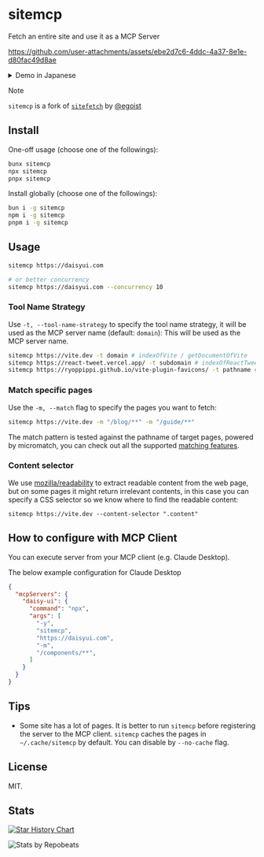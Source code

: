 # sitemcp

Fetch an entire site and use it as a MCP Server

https://github.com/user-attachments/assets/ebe2d7c6-4ddc-4a37-8e1e-d80fac49d8ae

<details>
  <summary><bold>Demo in Japanese</bold></summary>

https://github.com/user-attachments/assets/24288140-be2a-416c-9e7c-c49be056a373

</details>


> [!NOTE]
> `sitemcp` is a fork of [`sitefetch`](https://github.com/egoist/sitefetch) by [@egoist](https://github.com/egoist)

## Install

One-off usage (choose one of the followings):

```bash
bunx sitemcp
npx sitemcp
pnpx sitemcp
```

Install globally (choose one of the followings):

```bash
bun i -g sitemcp
npm i -g sitemcp
pnpm i -g sitemcp
```

## Usage

```bash
sitemcp https://daisyui.com

# or better concurrency
sitemcp https://daisyui.com --concurrency 10
```

### Tool Name Strategy

Use `-t, --tool-name-strategy` to specify the tool name strategy, it will be used as the MCP server name (default: `domain`):
This will be used as the MCP server name.

```bash
sitemcp https://vite.dev -t domain # indexOfVite / getDocumentOfVite
sitemcp https://react-tweet.vercel.app/ -t subdomain # indexOfReactTweet / getDocumentOfReactTweet
sitemcp https://ryoppippi.github.io/vite-plugin-favicons/ -t pathname # indexOfVitePluginFavicons / getDocumentOfVitePluginFavicons
```

### Match specific pages

Use the `-m, --match` flag to specify the pages you want to fetch:

```bash
sitemcp https://vite.dev -m "/blog/**" -m "/guide/**"
```

The match pattern is tested against the pathname of target pages, powered by micromatch, you can check out all the supported [matching features](https://github.com/micromatch/micromatch#matching-features).

### Content selector

We use [mozilla/readability](https://github.com/mozilla/readability) to extract readable content from the web page, but on some pages it might return irrelevant contents, in this case you can specify a CSS selector so we know where to find the readable content:

```sitemcp
sitemcp https://vite.dev --content-selector ".content"
```

## How to configure with MCP Client

You can execute server from your MCP client (e.g. Claude Desktop).

The below example configuration for Claude Desktop

```json
{
  "mcpServers": {
    "daisy-ui": {
      "command": "npx",
      "args": [
        "-y",
        "sitemcp",
        "https://daisyui.com",
        "-m",
        "/components/**",
      ]
    }
  }
}

```

## Tips

- Some site has a lot of pages. It is better to run `sitemcp` before registering the server to the MCP client. `sitemcp` caches the pages in `~/.cache/sitemcp` by default. You can disable by `--no-cache` flag.

## License

MIT.

## Stats

<a href="https://www.star-history.com/#ryoppippi/sitemcp&Date">
 <picture>
   <source media="(prefers-color-scheme: dark)" srcset="https://api.star-history.com/svg?repos=ryoppippi/sitemcp&type=Date&theme=dark" />
   <source media="(prefers-color-scheme: light)" srcset="https://api.star-history.com/svg?repos=ryoppippi/sitemcp&type=Date" />
   <img alt="Star History Chart" src="https://api.star-history.com/svg?repos=ryoppippi/sitemcp&type=Date" />
 </picture>
</a>

![Stats by Repobeats](https://repobeats.axiom.co/api/embed/2ad989875810c346a80fa4677ed0154ef94132c3.svg "Repobeats analytics image")

